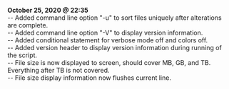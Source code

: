 **October 25, 2020 @ 22:35** \
-- Added command line option "-u" to sort files uniquely after alterations are complete. \
-- Added command line option "-V" to display version information. \
-- Added conditional statement for verbose mode off and colors off. \
-- Added version header to display version information during running of the script. \
-- File size is now displayed to screen, should cover MB, GB, and TB. Everything after TB is not covered. \
-- File size display information now flushes current line.
